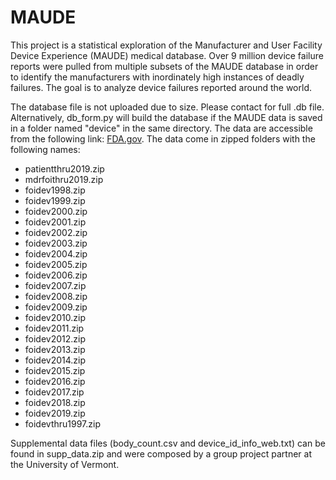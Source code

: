 # MAUDE

This project is a statistical exploration of the Manufacturer and User Facility Device Experience (MAUDE) medical database. Over 9 million device failure reports were pulled from multiple subsets of the MAUDE database in order to identify the manufacturers with inordinately high instances of deadly failures. The goal is to analyze device failures reported around the world.

The database file is not uploaded due to size. Please contact for full .db file. Alternatively, db_form.py will build the database if the MAUDE data is saved in a folder named "device" in the same directory. The data are accessible from the following link: [FDA.gov](https://www.fda.gov/medical-devices/mandatory-reporting-requirements-manufacturers-importers-and-device-user-facilities/manufacturer-and-user-facility-device-experience-database-maude). The data come in zipped folders with the following names: 
 - patientthru2019.zip
 - mdrfoithru2019.zip 
 - foidev1998.zip
 - foidev1999.zip
 - foidev2000.zip
 - foidev2001.zip
 - foidev2002.zip
 - foidev2003.zip
 - foidev2004.zip
 - foidev2005.zip
 - foidev2006.zip
 - foidev2007.zip
 - foidev2008.zip
 - foidev2009.zip
 - foidev2010.zip
 - foidev2011.zip
 - foidev2012.zip
 - foidev2013.zip
 - foidev2014.zip
 - foidev2015.zip
 - foidev2016.zip
 - foidev2017.zip
 - foidev2018.zip
 - foidev2019.zip
 - foidevthru1997.zip
 
 Supplemental data files (body_count.csv and device_id_info_web.txt) can be found in supp_data.zip and were composed by a group project partner at the University of Vermont. 
